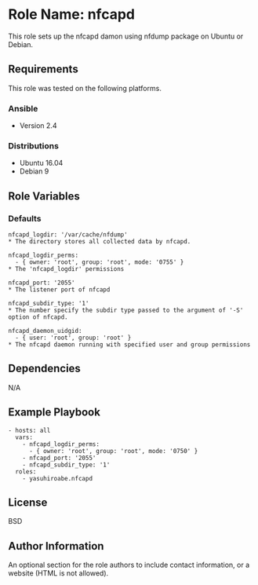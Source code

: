 Role Name: nfcapd
=================

This role sets up the nfcapd damon using nfdump package on Ubuntu or Debian.

Requirements
------------

This role was tested on the following platforms.

### Ansible
- Version 2.4

### Distributions
- Ubuntu 16.04
- Debian 9

Role Variables
--------------

### Defaults
    nfcapd_logdir: '/var/cache/nfdump'
    * The directory stores all collected data by nfcapd.

    nfcapd_logdir_perms:
      - { owner: 'root', group: 'root', mode: '0755' }
    * The 'nfcapd_logdir' permissions
  
    nfcapd_port: '2055'
    * The listener port of nfcapd

    nfcapd_subdir_type: '1'
    * The number specify the subdir type passed to the argument of '-S' option of nfcapd.

    nfcapd_daemon_uidgid:
      - { user: 'root', group: 'root' }
    * The nfcapd daemon running with specified user and group permissions

Dependencies
------------

N/A

Example Playbook
----------------

    - hosts: all
      vars:
  	    - nfcapd_logdir_perms:
          - { owner: 'root', group: 'root', mode: '0750' }
        - nfcapd_port: '2055'
        - nfcapd_subdir_type: '1'
      roles:
        - yasuhiroabe.nfcapd

License
-------

BSD

Author Information
------------------

An optional section for the role authors to include contact information, or a website (HTML is not allowed).
